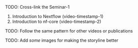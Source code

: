 TODO: Cross-link the Seminar-1 

1. Introduction to Nextflow (video-timestamp-1)
2. Introduction to nf-core (video-timestamp-2)

TODO: Follow the same pattern for other videos or publications 

TODO: Add _some_ images for making the storyline better

